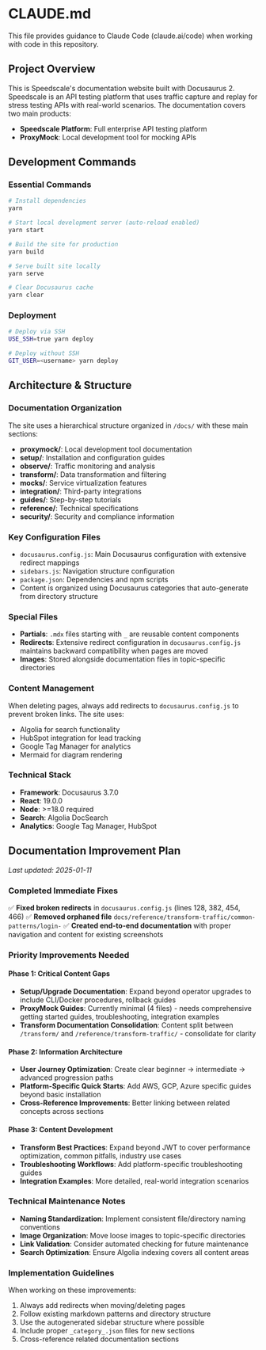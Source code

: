 # CLAUDE.md

This file provides guidance to Claude Code (claude.ai/code) when working with code in this repository.

## Project Overview

This is Speedscale's documentation website built with Docusaurus 2. Speedscale is an API testing platform that uses traffic capture and replay for stress testing APIs with real-world scenarios. The documentation covers two main products:
- **Speedscale Platform**: Full enterprise API testing platform  
- **ProxyMock**: Local development tool for mocking APIs

## Development Commands

### Essential Commands
```bash
# Install dependencies
yarn

# Start local development server (auto-reload enabled)
yarn start

# Build the site for production
yarn build

# Serve built site locally
yarn serve

# Clear Docusaurus cache
yarn clear
```

### Deployment
```bash
# Deploy via SSH
USE_SSH=true yarn deploy

# Deploy without SSH  
GIT_USER=<username> yarn deploy
```

## Architecture & Structure

### Documentation Organization
The site uses a hierarchical structure organized in `/docs/` with these main sections:

- **proxymock/**: Local development tool documentation
- **setup/**: Installation and configuration guides
- **observe/**: Traffic monitoring and analysis
- **transform/**: Data transformation and filtering
- **mocks/**: Service virtualization features
- **integration/**: Third-party integrations
- **guides/**: Step-by-step tutorials
- **reference/**: Technical specifications
- **security/**: Security and compliance information

### Key Configuration Files

- `docusaurus.config.js`: Main Docusaurus configuration with extensive redirect mappings
- `sidebars.js`: Navigation structure configuration
- `package.json`: Dependencies and npm scripts
- Content is organized using Docusaurus categories that auto-generate from directory structure

### Special Files

- **Partials**: `.mdx` files starting with `_` are reusable content components
- **Redirects**: Extensive redirect configuration in `docusaurus.config.js` maintains backward compatibility when pages are moved
- **Images**: Stored alongside documentation files in topic-specific directories

### Content Management

When deleting pages, always add redirects to `docusaurus.config.js` to prevent broken links. The site uses:
- Algolia for search functionality
- HubSpot integration for lead tracking  
- Google Tag Manager for analytics
- Mermaid for diagram rendering

### Technical Stack

- **Framework**: Docusaurus 3.7.0
- **React**: 19.0.0  
- **Node**: >=18.0 required
- **Search**: Algolia DocSearch
- **Analytics**: Google Tag Manager, HubSpot

## Documentation Improvement Plan

*Last updated: 2025-01-11*

### Completed Immediate Fixes
✅ **Fixed broken redirects** in `docusaurus.config.js` (lines 128, 382, 454, 466)
✅ **Removed orphaned file** `docs/reference/transform-traffic/common-patterns/login-`
✅ **Created end-to-end documentation** with proper navigation and content for existing screenshots

### Priority Improvements Needed

#### **Phase 1: Critical Content Gaps**
- **Setup/Upgrade Documentation**: Expand beyond operator upgrades to include CLI/Docker procedures, rollback guides
- **ProxyMock Guides**: Currently minimal (4 files) - needs comprehensive getting started guides, troubleshooting, integration examples
- **Transform Documentation Consolidation**: Content split between `/transform/` and `/reference/transform-traffic/` - consolidate for clarity

#### **Phase 2: Information Architecture**
- **User Journey Optimization**: Create clear beginner → intermediate → advanced progression paths
- **Platform-Specific Quick Starts**: Add AWS, GCP, Azure specific guides beyond basic installation
- **Cross-Reference Improvements**: Better linking between related concepts across sections

#### **Phase 3: Content Development**
- **Transform Best Practices**: Expand beyond JWT to cover performance optimization, common pitfalls, industry use cases
- **Troubleshooting Workflows**: Add platform-specific troubleshooting guides
- **Integration Examples**: More detailed, real-world integration scenarios

### Technical Maintenance Notes
- **Naming Standardization**: Implement consistent file/directory naming conventions
- **Image Organization**: Move loose images to topic-specific directories
- **Link Validation**: Consider automated checking for future maintenance
- **Search Optimization**: Ensure Algolia indexing covers all content areas

### Implementation Guidelines
When working on these improvements:
1. Always add redirects when moving/deleting pages
2. Follow existing markdown patterns and directory structure
3. Use the autogenerated sidebar structure where possible
4. Include proper `_category_.json` files for new sections
5. Cross-reference related documentation sections